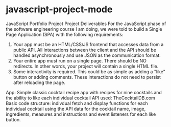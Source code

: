 # javascript-project-mode
JavaScript Portfolio Project
Project Deliverables
For the JavaScript phase of the software engineering course I am doing, we were told to build a Single Page Application (SPA) with the following requirements:
1.	Your app must be an HTML/CSS/JS frontend that accesses data from a public API. All interactions between the client and the API should be handled asynchronously and use JSON as the communication format.
2.	Your entire app must run on a single page. There should be NO redirects. In other words, your project will contain a single HTML file.
3.	Some interactivity is required. This could be as simple as adding a "like" button or adding comments. These interactions do not need to persist after reloading the page. 

App: Simple classic cocktail recipe app with recipes for nine cocktails and the ability to like each individual cocktail
API used: TheCocktailDB.com 
Basic code structure: indivdual fetch and display functions for each individual cocktail using the API data for the cocktail name, image, ingredients, measures and instructions and event listeners for each like button.
